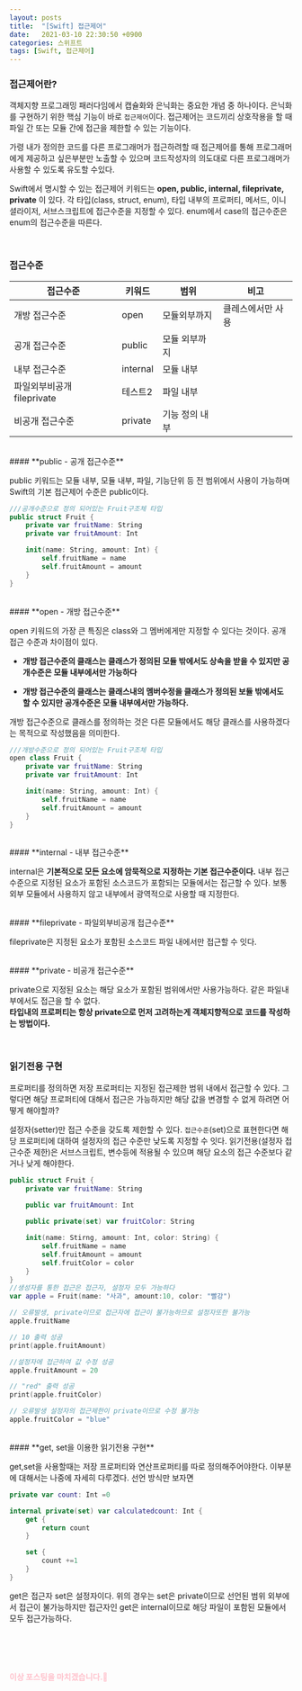 ```yaml
---
layout: posts
title:  "[Swift] 접근제어"
date:   2021-03-10 22:30:50 +0900
categories: 스위프트
tags: [Swift, 접근제어]
---
```


### **접근제어란?**

객체지향 프로그래밍 패러다임에서 캡슐화와 은닉화는 중요한 개념 중 하나이다. 은닉화를 구현하기 위한 핵심 기능이 바로 ```접근제어```이다. 접근제어는 코드끼리 상호작용을 할 때 파일 간 또는 모듈 간에 접근을 제한할 수 있는 기능이다.<br>

가령 내가 정의한 코드를 다른 프로그래머가 접근하려할 때 접근제어를 통해 프로그래머에게 제공하고 싶은부분만 노출할 수 있으며 코드작성자의 의도대로 다른 프로그래머가 사용할 수 있도록 유도할 수있다.

Swift에서 명시할 수 있는 접근제어 키워드는 **open, public, internal, fileprivate, private** 이 있다. 각 타입(class, struct, enum), 타입 내부의 프로퍼티, 메서드, 이니셜라이저, 서브스크립트에 접근수준을 지정할 수 있다. enum에서 case의 접근수준은 enum의 접근수준을 따른다.

<br>

### **접근수준**

|접근수준|키워드|범위|비고|
|------|---|---|---|
|개방 접근수준|open|모듈외부까지|클레스에서만 사용|
|공개 접근수준|public|모듈 외부까지||
|내부 접근수준|internal|모듈 내부||
|파일외부비공개 fileprivate|테스트2|파일 내부||
|비공개 접근수준|private|기능 정의 내부||

<br>
#### **public - 공개 접근수준**

public 키워드는 모듈 내부, 모듈 내부, 파일, 기능단위 등 전 범위에서 사용이 가능하며 Swift의 기본 접근제어 수준은 public이다. 

```swift
///공개수준으로 정의 되어있는 Fruit구조체 타입
public struct Fruit {
    private var fruitName: String
    private var fruitAmount: Int

    init(name: String, amount: Int) {
        self.fruitName = name
        self.fruitAmount = amount
    }
}
```

<br>
#### **open - 개방 접근수준**

open 키워드의 가장 큰 특징은 class와 그 멤버에게만 지정할 수 있다는 것이다. 공개 접근 수준과 차이점이 있다.

* **개방 접근수준의 클래스는 클래스가 정의된 모듈 밖에서도 상속을 받을 수 있지만 공개수준은 모듈 내부에서만 가능하다**

* **개방 접근수준의 클래스는 클래스내의 멤버수정을 클래스가 정의된 보듈 밖에서도 할 수 있지만 공개수준은 모듈 내부에서만 가능하다.**

개방 접근수준으로 클래스를 정의하는 것은 다른 모듈에서도 해당 클래스를 사용하겠다는 목적으로 작성했음을 의미한다.


```swift
///개방수준으로 정의 되어있는 Fruit구조체 타입
open class Fruit {
    private var fruitName: String
    private var fruitAmount: Int

    init(name: String, amount: Int) {
        self.fruitName = name
        self.fruitAmount = amount
    }
}
```

<br>
#### **internal - 내부 접근수준**

internal은 **기본적으로 모든 요소에 암묵적으로 지정하는 기본 접근수준이다.** 내부 접근수준으로 지정된 요소가 포함된 소스코드가 포함되는 모듈에서는 접근할 수 있다. 보통 외부 모듈에서 사용하지 않고 내부에서 광역적으로 사용할 때 지정한다.

<br>
#### **fileprivate - 파일외부비공개 접근수준**

fileprivate은 지정된 요소가 포함된 소스코드 파일 내에서만 접근할 수 잇다.

<br>
#### **private - 비공개 접근수준**

private으로 지정된 요소는 해당 요소가 포함된 범위에서만 사용가능하다. 같은 파일내부에서도 접근을 할 수 없다.<br> **타입내의 프로퍼티는 항상 private으로 먼저 고려하는게 객체지향적으로 코드를 작성하는 방법이다.**

<br>

### **읽기전용 구현**

프로퍼티를 정의하면 저장 프로퍼티는 지정된 접근제한 범위 내에서 접근할 수 있다. 그렇다면 해당 프로퍼티에 대해서 접근은 가능하지만 해당 값을 변경할 수 없게 하려면 어떻게 해야할까?

설정자(setter)만 접근 수준을 갖도록 제한할 수 있다. ```접근수준```(set)으로 표현한다면 해당 프로퍼티에 대하여 설정자의 접근 수준만 낮도록 지정할 수 잇다. 읽기전용(설정자 접근수준 제한)은 서브스크립트, 변수등에 적용될 수 있으며 해당 요소의 접근 수준보다 같거나 낮게 해야한다.

```swift
public struct Fruit {
    private var fruitName: String
    
    public var fruitAmount: Int

    public private(set) var fruitColor: String

    init(name: Stirng, amount: Int, color: String) {
        self.fruitName = name
        self.fruitAmount = amount
        self.fruitColor = color
    }
}
//생성자를 통한 접근은 접근자, 설정자 모두 가능하다
var apple = Fruit(name: "사과", amount:10, color: "빨강") 

// 오류발생, private이므로 접근자에 접근이 불가능하므로 설정자또한 불가능
apple.fruitName 

// 10 출력 성공
print(apple.fruitAmount) 

//설정자에 접근하여 값 수정 성공
apple.fruitAmount = 20 

// "red" 출력 성공
print(apple.fruitColor) 

// 오류발생 설정자의 접근제한이 private이므로 수정 불가능
apple.fruitColor = "blue" 
```

<br>
#### **get, set을 이용한 읽기전용 구현**

get,set을 사용할때는 저장 프로퍼티와 연산프로퍼티를 따로 정의해주어야한다.
이부분에 대해서는 나중에 자세히 다루겠다. 선언 방식만 보자면
```swift
private var count: Int =0

internal private(set) var calculatedcount: Int {
    get {
        return count
    }

    set {
        count +=1
    }
}
```
get은 접근자 set은 설정자이다. 위의 경우는 set은 private이므로 선언된 범위 외부에서 접근이 불가능하지만 접근자인 get은 internal이므로 해당 파일이 포함된 모듈에서 모두 접근가능하다.

<br><br><br>
#### <span style="color:pink">이상 포스팅을 마치겠습니다.🙈</span>


